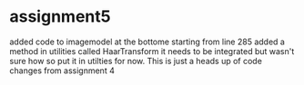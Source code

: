 # assignment5

added code to imagemodel at the bottome starting from line 285
added a method in utilities called HaarTransform it needs to be integrated
but wasn't sure how so put it in utilties for now. This is just a heads up of code changes
from assignment 4
